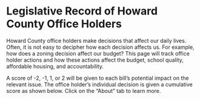 # Legislative Record of Howard County Office Holders

Howard County office holders make decisions that affect our daily lives. Often, it is not easy to decipher how each decision affects us. For example, how does a zoning decision affect our budget? This page will track office holder actions and how these actions affect the budget, school quality, affordable housing, and accountability.

A score of -2, -1, 1, or 2 will be given to each bill’s potential impact on the relevant issue. The office holder’s individual decision is given a cumulative score as shown below. Click on the “About” tab to learn more.
